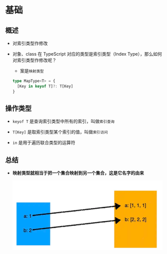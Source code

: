 # 基础

## 概述

*   对索引类型作修改

*   对象、class 在 TypeScript 对应的类型是索引类型（Index Type），那么如何对索引类型作修改呢？

    *   案是`映射类型`

    ```typescript
    type MapType<T> = {
      [Key in keyof T]?: T[Key]
    }
    ```

## 操作类型

*   `keyof T` 是查询索引类型中所有的索引，叫做`索引查询`

*   `T[Key]` 是取索引类型某个索引的值，叫做`索引访问`

*   `in` 是用于遍历联合类型的运算符

## 总结

*   **映射类型就相当于把一个集合映射到另一个集合，这是它名字的由来**

    ![](image/image_KeI7hGXIHN.png)
